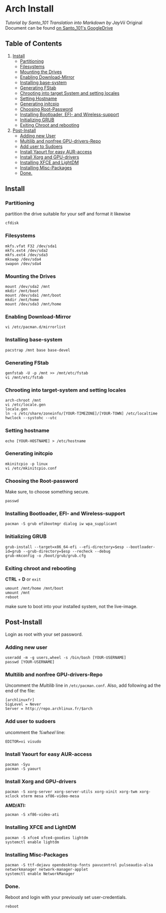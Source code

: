 # Arch Install
*Tutorial by Santo_101*
*Translation into Markdown by JayVii*
Original Document can be found [on Santo_101's GoogleDrive](https://drive.google.com/file/d/0B2dHoo7ShqE6ZlhOYzZQcy1NWE0/view?usp=sharing)

## Table of Contents
1. [Install](#install)
	* [Partitioning](#partitioning)
	* [Filesystems](#filesystems)
	* [Mounting the Drives](#mounting-the-drives)
	* [Enabling Download-Mirror](#enabling-download-mirror)
	* [Installing base-system](#installing-base-system)
	* [Generating FStab](#generating-fstab)
	* [Chrooting into target System and setting locales](#chrooting-into-target-system-and-setting-locales)
	* [Setting Hostname](#setting-hostname)
	* [Generating initcpio](#generating-initcpio)
	* [Choosing Root-Password](#choosing-the-root-password)
	* [Installing Bootloader, EFI- and Wireless-support](#installing-bootloader-efi--and-wireless-support)
	* [Initializing GRUB](#initializing-grub)
	* [Exiting Chroot and rebooting](#exiting-chroot-and-rebooting)
2. [Post-Install](#post-install)
	* [Adding new User](#adding-new-user)
	* [Multilib and nonfree GPU-drivers-Repo](#multilib-and-nonfree-gpu-drivers-repo)
	* [Add user to Sudoers](#add-user-to-sudoers)
	* [Install Yaourt for easy AUR-access](#install-yaourt-for-easy-aur-access)
	* [Install Xorg and GPU-drivers](#install-xorg-and-gpu-drivers)
	* [Installing XFCE and LightDM](#installing-xfce-and-lightdm)
	* [Installing Misc-Packages](#installing-misc-packages)
	* [Done.](#done)

## Install

### Partitioning
partition the drive suitable for your self and format it likewise
```
cfdisk
```

### Filesystems
```
mkfs.vfat ­F32 /dev/sda1
mkfs.ext4 /dev/sda2
mkfs.ext4 /dev/sda3
mkswap /dev/sda4
swapon /dev/sda4
```

### Mounting the Drives
```
mount /dev/sda2 /mnt
mkdir /mnt/boot
mount /dev/sda1 /mnt/boot
mkdir /mnt/home
mount /dev/sda3 /mnt/home
```

### Enabling Download-Mirror
```
vi /etc/pacman.d/mirrorlist
```

### Installing base-system
```
pacstrap /mnt base base-devel
```

### Generating FStab
```
genfstab -U -p /mnt >> /mnt/etc/fstab
vi /mnt/etc/fstab
```

### Chrooting into target-system and setting locales
```
arch-chroot /mnt
vi /etc/locale.gen
locale.gen
ln -s /etc/share/zoneinfo/[YOUR-TIMEZONE]/[YOUR-TOWN] /etc/localtime
hwclock --systohc --utc
```

### Setting hostname
```
echo [YOUR-HOSTNAME] > /etc/hostname
```

### Generating initcpio
```
mkinitcpio -p linux
vi /etc/mkinitcpio.conf
```

### Choosing the Root-password
Make sure, to choose something secure.
```
passwd
```

### Installing Bootloader, EFI- and Wireless-support
```
pacman -S grub efibootmgr dialog iw wpa_supplicant
```

### Initializing GRUB
```
grub-install --target=x86_64-efi --efi-directory=$esp --bootloader-id=grub --grub-directory=$esp --recheck --debug
grub-mkconfig -o /boot/grub/grub.cfg
```

### Exiting chroot and rebooting
**CTRL** + **D** or `exit`
```
umount /mnt/home /mnt/boot
umount /mnt
reboot
```
make sure to boot into your installed system, not the live-image.


## Post-Install
Login as root with your set password.

### Adding new user
```
useradd -m -g users,wheel -s /bin/bash [YOUR-USERNAME]
passwd [YOUR-USERNAME]
```

### Multilib and nonfree GPU-drivers-Repo
Uncomment the *Multilib* line in `/etc/pacman.conf`.
Also, add following ad the end of the file:
```
[archlinuxfr]
SigLevel = Never
Server = http://repo.archlinux.fr/$arch
```

### Add user to sudoers
uncomment the *%wheel* line:
```
EDITOR=vi visudo
```

### Install Yaourt for easy AUR-access
```
pacman -Syu
pacman -S yaourt
```

### Install Xorg and GPU-drivers
```
pacman -S xorg-server xorg-server-utils xorg-xinit xorg-twm xorg-xclock xterm mesa xf86-video-mesa
```

**AMD/ATI:**
```
pacman -S xf86-video-ati
```

### Installing XFCE and LightDM
```
pacman -S xfce4 xfce4-goodies lightdm
systemctl enable lightdm
```

### Installing Misc-Packages
```
pacman -S ttf-dejavu opendesktop-fonts pavucontrol pulseaudio-alsa networkmanager network-manager-applet
systemctl enable NetworkManager
```

### Done.
Reboot and login with your previously set user-credentials.
```
reboot
```
